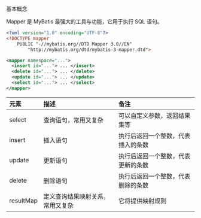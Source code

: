 <span class="title">基本概念</span>

Mapper 是 MyBatis 最强大的工具与功能，它用于执行 SQL 语句。

```xml
<?xml version="1.0" encoding="UTF-8"?>
<!DOCTYPE mapper
	PUBLIC "-//mybatis.org//DTD Mapper 3.0//EN"
		"http://mybatis.org/dtd/mybatis-3-mapper.dtd">

<mapper namespace="...">
  <insert id="..."> ... </insert>
  <delete id="..."> ... </delete>
  <update id="..."> ... </update>
  <select id="..."> ... </select>
</mapper>
```

| 元素      | 描述                             | 备注                            |
|:--------- |:------------------------------- |:------------------------------- |
| select    | 查询语句，常用又复杂              | 可以自定义参数，返回结果集等      |
| insert    | 插入语句                         | 执行后返回一个整数，代表插入的条数 |
| update    | 更新语句                         | 执行后返回一个整数，代表更新的条数 |
| delete    | 删除语句                         | 执行后返回一个整数，代表删除的条数 |
| resultMap | 定义查询结果映射关系，常用又复杂   | 它将提供映射规则                  |

